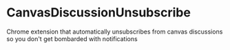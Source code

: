 # CanvasDiscussionUnsubscribe
Chrome extension that automatically unsubscribes from canvas discussions so you don't get bombarded with notifications
